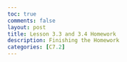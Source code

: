 ```yaml
---
toc: true
comments: false
layout: post
title: Lesson 3.3 and 3.4 Homework
description: Finishing the Homework
categories: [C7.2]
---
```

